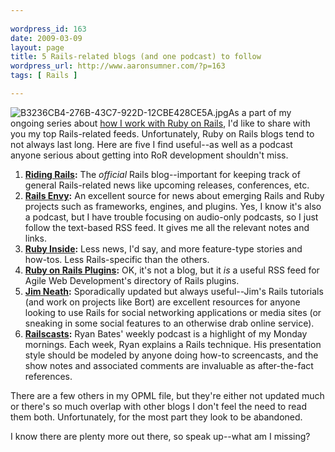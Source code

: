 ```yaml
---
 
wordpress_id: 163
date: 2009-03-09
layout: page
title: 5 Rails-related blogs (and one podcast) to follow
wordpress_url: http://www.aaronsumner.com/?p=163
tags: [ Rails ]

---
```


![B3236CB4-276B-43C7-922D-12CBE428CE5A.jpg](http://www.aaronsumner.com/uploads/2009/03/b3236cb4-276b-43c7-922d-12cbe428ce5a.jpg)As
a part of my ongoing series about [how I work with Ruby on
Rails](http://www.aaronsumner.com/tag/ruby-on-rails/), I'd like to share
with you my top Rails-related feeds. Unfortunately, Ruby on Rails blogs
tend to not always last long. Here are five I find useful--as well as a
podcast anyone serious about getting into RoR development shouldn't
miss.

1.  **[Riding Rails](http://weblog.rubyonrails.org/):** The *official*
    Rails blog--important for keeping track of general Rails-related
    news like upcoming releases, conferences, etc.
2.  **[Rails Envy](http://www.railsenvy.com/):** An excellent source for
    news about emerging Rails and Ruby projects such as frameworks,
    engines, and plugins. Yes, I know it's also a podcast, but I have
    trouble focusing on audio-only podcasts, so I just follow the
    text-based RSS feed. It gives me all the relevant notes and links.
3.  **[Ruby Inside](http://www.rubyinside.com/):** Less news, I'd say,
    and more feature-type stories and how-tos. Less Rails-specific than
    the others.
4.  **[Ruby on Rails Plugins](http://agilewebdevelopment.com/plugins):**
    OK, it's not a blog, but it *is* a useful RSS feed for Agile Web
    Development's directory of Rails plugins.
5.  **[Jim Neath](http://jimneath.org/):** Sporadically updated but
    always useful--Jim's Rails tutorials (and work on projects like
    Bort) are excellent resources for anyone looking to use Rails for
    social networking applications or media sites (or sneaking in some
    social features to an otherwise drab online service).
6.  **[Railscasts](http://railscasts.com/):** Ryan Bates' weekly podcast
    is a highlight of my Monday mornings. Each week, Ryan explains a
    Rails technique. His presentation style should be modeled by anyone
    doing how-to screencasts, and the show notes and associated comments
    are invaluable as after-the-fact references.

There are a few others in my OPML file, but they're either not updated
much or there's so much overlap with other blogs I don't feel the need
to read them both. Unfortunately, for the most part they look to be
abandoned.

I know there are plenty more out there, so speak up--what am I missing?
